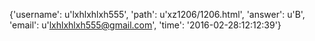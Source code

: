 {'username': u'lxhlxhlxh555', 'path': u'xz1206/1206.html', 'answer': u'B', 'email': u'lxhlxhlxh555@gmail.com', 'time': '2016-02-28:12:12:39'}